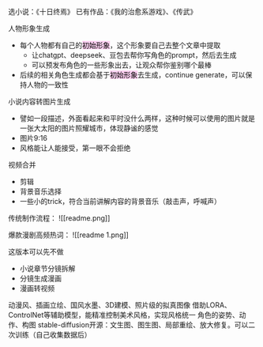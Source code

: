 选小说：《十日终焉》
已有作品：《我的治愈系游戏》、《传武》

人物形象生成
- 每个人物都有自己的<mark style="background: #FFB8EBA6;">初始形象</mark>，这个形象要自己去整个文章中提取
	- 让chatgpt、deepseek、豆包去帮你写角色的prompt，然后去生成
	- 可以预发布角色的一些形象出去，让观众帮你鉴别哪个最棒
- 后续的相关角色生成都会基于<mark style="background: #FFB8EBA6;">初始形象</mark>去生成，continue generate，可以保持人物的一致性

小说内容转图片生成
- 譬如一段描述，外面看起来和平时没什么两样，这种时候可以使用的图片就是一张大太阳的图片照耀城市，体现静谧的感觉
- 图片9:16
- 风格能让人能接受，第一眼不会拒绝

视频合并
- 剪辑
- 背景音乐选择
- 一些小的trick，符合当前讲解内容的背景音乐（敲击声，呼喊声）

传统制作流程：
![[readme.png]]

爆款漫剧高频热词：
![[readme 1.png]]

这版本可以先不做
- 小说章节分镜拆解
- 分镜生成漫画
- 漫画转视频

动漫风、插画立绘、国风水墨、3D建模、照片级的拟真图像
借助LORA、ControlNet等辅助模型，能精准控制美术风格，实现风格统一
角色的姿势、动作、构图
stable-diffusion开源：文生图、图生图、局部重绘、放大修复。可以二次训练（自己收集数据后）
